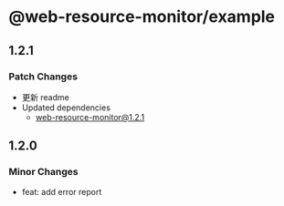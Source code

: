 # @web-resource-monitor/example

## 1.2.1

### Patch Changes

- 更新 readme
- Updated dependencies
  - web-resource-monitor@1.2.1

## 1.2.0

### Minor Changes

- feat: add error report
